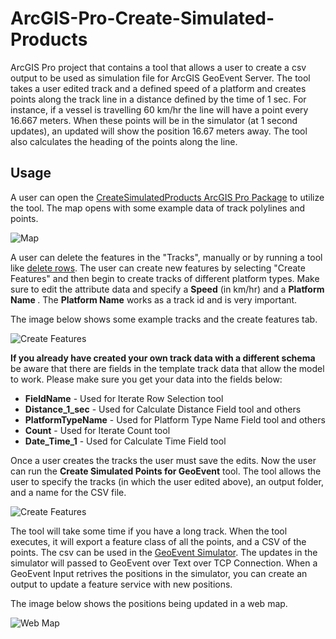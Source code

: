 # ArcGIS-Pro-Create-Simulated-Products
ArcGIS Pro project that contains a tool that allows a user to create a csv output to be used as simulation file for ArcGIS GeoEvent Server. The tool takes a user edited track and a defined speed of a platform and creates points along the track line in a distance defined by the time of 1 sec. For instance, if a vessel is travelling 60 km/hr the line will have a point every 16.667 meters. When these points will be in the simulator (at 1 second updates), an updated will show the position 16.67 meters away. The tool also calculates the heading of the points along the line. 

## Usage
A user can open the [CreateSimulatedProducts ArcGIS Pro Package](https://github.com/jfrygeo/ArcGIS-Pro-Create-Simulated-Products/tree/master/Pro%20Package) to utilize the tool. 
The map opens with some example data of track polylines and points. 

![Map](https://github.com/jfrygeo/ArcGIS-Pro-Create-Simulated-Products/blob/master/Screencaptures/FinalOutput.PNG "Map")

A user can delete the features in the "Tracks", manually or by running a tool like [delete rows](http://pro.arcgis.com/en/pro-app/tool-reference/data-management/delete-rows.htm). The user can create new features by selecting "Create Features" and then begin to create tracks of different platform types. Make sure to edit the attribute data and specify a <b>Speed</b> (in km/hr) and a <b>Platform Name </b>. The <b>Platform Name</b> works as a track id and is very important. 

The image below shows some example tracks and the create features tab.

![Create Features](https://github.com/jfrygeo/ArcGIS-Pro-Create-Simulated-Products/blob/master/Screencaptures/CreateTracksEditAttributeData.PNG "Create Features")

<b>If you already have created your own track data with a different schema</b> be aware that there are fields in the template track data that allow the model to work. Please make sure you get your data into the fields below:

* <b>FieldName</b> - Used for Iterate Row Selection tool
* <b>Distance_1_sec</b> - Used for Calculate Distance Field tool and others
* <b>PlatformTypeName</b> - Used for Platform Type Name Field tool and others
* <b>Count</b> - Used for Iterate Count tool
* <b>Date_Time_1</b> - Used for Calculate Time Field tool

Once a user creates the tracks the user must save the edits. Now the user can run the <b>Create Simulated Points for GeoEvent</b> tool. The tool allows the user to specify the tracks (in which the user edited above), an output folder, and a name for the CSV file. 
  
![Create Features](https://github.com/jfrygeo/ArcGIS-Pro-Create-Simulated-Products/blob/master/Screencaptures/CreateSimulatedPointsForGeoEventGUI.PNG "Create Features")
  
The tool will take some time if you have a long track. When the tool executes, it will export a feature class of all the points, and a CSV of the points. The csv can be used in the [GeoEvent Simulator](http://enterprise.arcgis.com/en/geoevent/latest/administer/geoevent-simulator.htm). The updates in the simulator will passed to GeoEvent over Text over TCP Connection. When a GeoEvent Input retrives the positions in the simulator, you can create an output to update a feature service with new positions. 

The image below shows the positions being updated in a web map.

![Web Map](https://github.com/jfrygeo/ArcGIS-Pro-Create-Simulated-Products/blob/master/Screencaptures/WebMapFeatures.PNG "Web Map")
